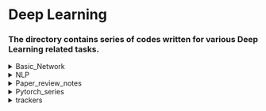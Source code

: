 # Deep Learning 
### The directory contains series of codes written for various Deep Learning related tasks.

<details>
<summary>Basic_Network</summary>

The sub directories contain experimented codes for various Neural Network related terminolgies, such as: 
* `activation functions` -- sigmoid, tanh 
* `weight initialization` techniques -- He, Kaiming
* `forward prop`, `back prop`
* `cost function` 
</details>

<details>
<summary>NLP</summary>
The sub directories contain codes for various usecases in Natural Language Processing domain:

* `AI chatbot`
* `Named Entity Recognition`
* `Sentiment Analysis`
* `Text Classification`

</details>

<details>
<summary>Paper_review_notes</summary>

This sub directory contains review notes of various computer-vision architectures. More detailed explanations can be found [here](https://medium.com/@mohit_gaikwad). 

</details>

<details>
<summary>Pytorch_series</summary>

This sub directory contains specifically `Pytorch` related content, i.e, `creating CNN`, `creating RNN`, `tensorboard`, `Dataloader`, `transfer learning`, `data augmentation`, etc.

Some other files included, share knowledge about advance `Pytorch` [concepts](Pytorch_series\Advance/README.md).

`Advance`: Contains advance Pytorch topics such as dealing with gradents during back prop, autograd, the `README.md` file the training loop for Pytorch. 
`Errors`: Mentions some common `Pytorch` related erros.

</details>

<details>
<summary>trackers</summary>

This repo contains the [Yolov5_StrongSORT_OSNet](https://github.com/Mohit-robo/Yolov5_StrongSORT_OSNet) repo as submodule. This repo has some amazing implementation as combination of various trackers with Yolov5 detector.

</details>
